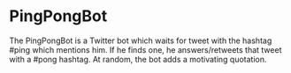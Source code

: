 # PingPongBot

The PingPongBot is a Twitter bot which waits for tweet with the hashtag #ping which mentions him.
If he finds one, he answers/retweets that tweet with a #pong hashtag. At random, the bot adds a motivating quotation.
